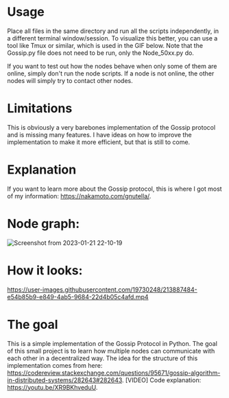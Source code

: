 # Usage
Place all files in the same directory and run all the scripts independently, in a different terminal window/session. To visualize this better, you can use a tool like Tmux or similar, which is used in the GIF below. Note that the Gossip.py file does not need to be run, only the Node_50xx.py do.

If you want to test out how the nodes behave when only some of them are online, simply don't run the node scripts. If a node is not online, the other nodes will simply try to contact other nodes.

# Limitations
This is obviously a very barebones implementation of the Gossip protocol and is missing many features. I have ideas on how to improve the implementation to make it more efficient, but that is still to come. 

# Explanation
If you want to learn more about the Gossip protocol, this is where I got most of my information: https://nakamoto.com/gnutella/. 

# Node graph:

![Screenshot from 2023-01-21 22-10-19](https://user-images.githubusercontent.com/19730248/213887302-bb7fb3ba-741c-43f9-bf4a-727b711286bb.png)

# How it looks:

https://user-images.githubusercontent.com/19730248/213887484-e54b85b9-e849-4ab5-9684-22d4b05c4afd.mp4

# The goal
This is a simple implementation of the Gossip Protocol in Python. The goal of this small project is to learn how multiple nodes can communicate with each other in a decentralized way. The idea for the structure of this implementation comes from here: https://codereview.stackexchange.com/questions/95671/gossip-algorithm-in-distributed-systems/282643#282643.
[VIDEO] Code explanation: https://youtu.be/XR9BKhveduU. 
